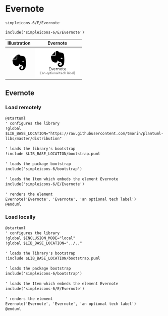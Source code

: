 # Evernote


```text
simpleicons-6/E/Evernote
```

```text
include('simpleicons-6/E/Evernote')
```



| Illustration | Evernote |
| :---: | :---: |
| ![illustration for Illustration](../../simpleicons-6/E/Evernote.png) | ![illustration for Evernote](../../simpleicons-6/E/Evernote.Local.png) |




## Evernote

### Load remotely
```plantuml
@startuml
' configures the library
!global $LIB_BASE_LOCATION="https://raw.githubusercontent.com/tmorin/plantuml-libs/master/distribution"

' loads the library's bootstrap
!include $LIB_BASE_LOCATION/bootstrap.puml

' loads the package bootstrap
include('simpleicons-6/bootstrap')

' loads the Item which embeds the element Evernote
include('simpleicons-6/E/Evernote')

' renders the element
Evernote('Evernote', 'Evernote', 'an optional tech label')
@enduml
```

### Load locally
```plantuml
@startuml
' configures the library
!global $INCLUSION_MODE="local"
!global $LIB_BASE_LOCATION="../.."

' loads the library's bootstrap
!include $LIB_BASE_LOCATION/bootstrap.puml

' loads the package bootstrap
include('simpleicons-6/bootstrap')

' loads the Item which embeds the element Evernote
include('simpleicons-6/E/Evernote')

' renders the element
Evernote('Evernote', 'Evernote', 'an optional tech label')
@enduml
```

